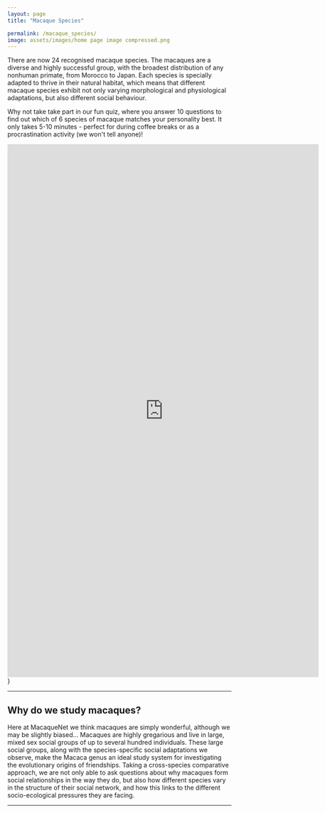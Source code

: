 ```yaml
---
layout: page
title: "Macaque Species"

permalink: /macaque_species/
image: assets/images/home page image compressed.png
---
```


There are now 24 recognised macaque species. The macaques are a diverse and highly successful group, with the broadest distribution of any nonhuman primate, from Morocco to Japan. Each species is specially adapted to thrive in their natural habitat, which means that different macaque species exhibit not only varying morphological and physiological adaptations, but also different social behaviour.

Why not take take part in our fun quiz, where you answer 10 questions to find out which of 6 species of macaque matches your personality best. It only takes 5-10 minutes - perfect for during coffee breaks or as a procrastination activity (we won't tell anyone)!

<iframe name="opinionstage-widget" src="https://www.opinionstage.com/api/v1/widgets/916332/iframe?em=1" data-opinionstage-iframe="d7f66ecf-5589-471c-bf90-9a6bff64304b" width="700px" height="1200" scrolling="auto" style="border: none;" frameBorder="0" allow="fullscreen" webkitallowfullscreen="true" mozallowfullscreen="true" rereferrerpolicy="no-referrer-when-downgrade"></iframe>
</div>}

***

## Why do we study macaques?

Here at MacaqueNet we think macaques are simply wonderful, although we may be slightly biased… Macaques are highly gregarious and live in large, mixed sex social groups of up to several hundred individuals. These large social groups, along with the species-specific social adaptations we observe, make the Macaca genus an ideal study system for investigating the evolutionary origins of friendships. Taking a cross-species comparative approach, we are not only able to ask questions about why macaques form social relationships in the way they do, but also how different species vary in the structure of their social network, and how this links to the different socio-ecological pressures they are facing.

***

